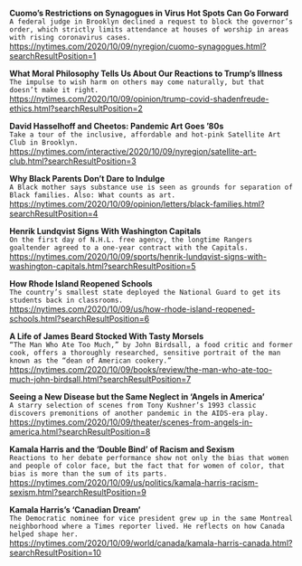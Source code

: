 **Cuomo’s Restrictions on Synagogues in Virus Hot Spots Can Go Forward**\
`A federal judge in Brooklyn declined a request to block the governor’s order, which strictly limits attendance at houses of worship in areas with rising coronavirus cases.`\
https://nytimes.com/2020/10/09/nyregion/cuomo-synagogues.html?searchResultPosition=1

**What Moral Philosophy Tells Us About Our Reactions to Trump’s Illness**\
`The impulse to wish harm on others may come naturally, but that doesn’t make it right.`\
https://nytimes.com/2020/10/09/opinion/trump-covid-shadenfreude-ethics.html?searchResultPosition=2

**David Hasselhoff and Cheetos: Pandemic Art Goes ’80s**\
`Take a tour of the inclusive, affordable and hot-pink Satellite Art Club in Brooklyn.`\
https://nytimes.com/interactive/2020/10/09/nyregion/satellite-art-club.html?searchResultPosition=3

**Why Black Parents Don’t Dare to Indulge**\
`A Black mother says substance use is seen as grounds for separation of Black families. Also: What counts as art.`\
https://nytimes.com/2020/10/09/opinion/letters/black-families.html?searchResultPosition=4

**Henrik Lundqvist Signs With Washington Capitals**\
`On the first day of N.H.L. free agency, the longtime Rangers goaltender agreed to a one-year contract with the Capitals.`\
https://nytimes.com/2020/10/09/sports/henrik-lundqvist-signs-with-washington-capitals.html?searchResultPosition=5

**How Rhode Island Reopened Schools**\
`The country’s smallest state deployed the National Guard to get its students back in classrooms.`\
https://nytimes.com/2020/10/09/us/how-rhode-island-reopened-schools.html?searchResultPosition=6

**A Life of James Beard Stocked With Tasty Morsels**\
`“The Man Who Ate Too Much,” by John Birdsall, a food critic and former cook, offers a thoroughly researched, sensitive portrait of the man known as the “dean of American cookery.”`\
https://nytimes.com/2020/10/09/books/review/the-man-who-ate-too-much-john-birdsall.html?searchResultPosition=7

**Seeing a New Disease but the Same Neglect in ‘Angels in America’**\
`A starry selection of scenes from Tony Kushner’s 1993 classic discovers premonitions of another pandemic in the AIDS-era play.`\
https://nytimes.com/2020/10/09/theater/scenes-from-angels-in-america.html?searchResultPosition=8

**Kamala Harris and the ‘Double Bind’ of Racism and Sexism**\
`Reactions to her debate performance show not only the bias that women and people of color face, but the fact that for women of color, that bias is more than the sum of its parts.`\
https://nytimes.com/2020/10/09/us/politics/kamala-harris-racism-sexism.html?searchResultPosition=9

**Kamala Harris’s ‘Canadian Dream’**\
`The Democratic nominee for vice president grew up in the same Montreal neighborhood where a Times reporter lived. He reflects on how Canada helped shape her.`\
https://nytimes.com/2020/10/09/world/canada/kamala-harris-canada.html?searchResultPosition=10

